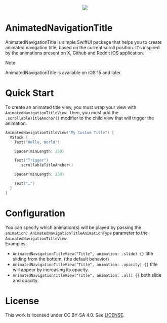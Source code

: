 <p align="center">
  <img src="https://github.com/mlbonniec/AnimatedNavigationTitle/assets/29955402/1d9b099d-1c5d-4890-b0db-0191ec0d0d73" />
</p>

# AnimatedNavigationTitle

AnimatedNavigationTitle is simple SwiftUI package that helps you to create animated navigation title, based on the current scroll position.
It's inspired by the animations present on X, Github and Reddit iOS application.

> [!NOTE]
> AnimatedNavigationTitle is available on iOS 15 and later.

# Quick Start
To create an animated title view, you must wrap your view with `AnimatedNavigationTitleView`.
Then, you must add the `.scrollableTitleAnchor()` modifier to the child view that will trigger the animation.

```swift
AnimatedNavigationTitleView("My Custom Title") {
  VStack {
    Text("Hello, World")

    Spacer(minLength: 250)

    Text("Trigger")
      .scrollableTitleAnchor()

    Spacer(minLength: 250)

    Text("…")
  }
}
```

# Configuration
You can specify which animation(s) will be played by passing the `animation: AnimatedNavigationTitleAnimationType` parameter to the `AnimatedNavigationTitleView`.  
Examples:
* `AnimatedNavigationTitleView("Title", animation: .slide) {}` title sliding from the bottom. (the default behavior)
* `AnimatedNavigationTitleView("Title", animation: .opacity) {}` title will appear by increasing its opacity.
* `AnimatedNavigationTitleView("Title", animation: .all) {}` both slide and opacity.

# License
This work is licensed under CC BY-SA 4.0.
See [LICENSE](./LICENSE).

